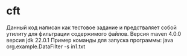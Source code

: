 # cft
Данный код написан как тестовое задание и предстваляет собой утилиту для фильтрации содержимого файлов.
Версия maven 4.0.0 версия jdk 22.0.1
Пример команды для запуска программы: java org.example.DataFilter -s in1.txt
